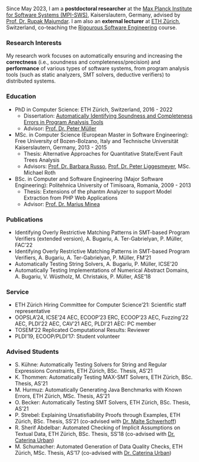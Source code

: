 Since May 2023, I am a **postdoctoral researcher** at the [Max Planck Institute for Software Systems (MPI-SWS)](https://www.mpi-sws.org/), Kaiserslautern, Germany, advised by [Prof. Dr. Rupak Majumdar](https://people.mpi-sws.org/~rupak/). I am also an **external lecturer** at [ETH Zürich](https://ethz.ch/en.html), Switzerland, co-teaching the [Rigourous Software Engineering](https://www.sri.inf.ethz.ch/teaching/rse2023) course.

### Research Interests
My research work focuses on automatically ensuring and increasing the **correctness** (i.e., soundness and completeness/precision) and **performance** of various types of software systems, from program analysis tools (such as static analyzers, SMT solvers, deductive verifiers) to distributed systems.

### Education

* PhD in Computer Science: ETH Zürich, Switzerland, 2016 - 2022
   - Dissertation: [Automatically Identifying Soundness and Completeness Errors in Program Analysis Tools](https://www.research-collection.ethz.ch/handle/20.500.11850/548050)
   - Advisor: [Prof. Dr. Peter Müller](https://www.pm.inf.ethz.ch/people/person-detail.html?persid=112017)
* MSc. in Computer Science (European Master in Software Engineering): Free University of Bozen-Bolzano, Italy and Technische Universität Kaiserslautern, Germany, 2013 - 2015
    - Thesis: Alternative Approaches for Quantitative State/Event Fault Trees Analysis
    - Advisors: [Prof. Dr. Barbara Russo](https://www.inf.unibz.it/~russo/), [Prof. Dr. Peter Liggesmeyer](https://liggesmeyer.de/), MSc. Michael Roth
* BSc. in Computer and Software Engineering (Major Software Engineering): Politehnica University of Timisoara, Romania, 2009 - 2013
    - Thesis: Extensions of the phantm Analyzer to support Model Extraction from PHP Web Applications
    - Advisor: [Prof. Dr. Marius Minea](https://www.cics.umass.edu/people/minea-marius)

### Publications

* Identifying Overly Restrictive Matching Patterns in SMT-based Program Verifiers (extended version), A. Bugariu, A. Ter-Gabrielyan, P. Müller, FAC’22
* Identifying Overly Restrictive Matching Patterns in SMT-based Program Verifiers, A. Bugariu, A. Ter-Gabrielyan, P. Müller, FM’21
* Automatically Testing String Solvers, A. Bugariu, P. Müller, ICSE’20
* Automatically Testing Implementations of Numerical Abstract Domains, A. Bugariu, V. Wüstholz, M. Christakis, P. Müller, ASE’18


### Service
* ETH Zürich Hiring Committee for Computer Science’21: Scientific staff representative
* OOPSLA’24, ICSE’24 AEC, ECOOP’23 ERC, ECOOP’23 AEC, Fuzzing’22 AEC, PLDI’22 AEC, CAV’21 AEC,
PLDI’21 AEC: PC member
* TOSEM’22 Replicated Computational Results: Reviewer
* PLDI’19, ECOOP/PLDI’17: Student volunteer

### Advised Students
* S. Kühne: Automatically Testing Solvers for String and Regular Expressions Constraints, ETH Zürich, BSc. Thesis, AS’21
* K. Thommen: Automatically Testing MAX-SMT Solvers, ETH Zürich, BSc. Thesis, AS’21
* M. Hurmuz: Automatically Generating Java Benchmarks with Known Errors, ETH Zürich, MSc. Thesis, AS’21
* O. Becker: Automatically Testing SMT Solvers, ETH Zürich, BSc. Thesis, AS’21
* P. Strebel: Explaining Unsatisfiability Proofs through Examples, ETH Zürich, BSc. Thesis, SS’21 (co-advised with [Dr. Malte Schwerhoff](http://malte.schwerhoff.de/))
* R. Sherif Abdelbar: Automated Checking of Implicit Assumptions on Textual Data, ETH Zürich, BSc. Thesis, SS’18 (co-advised with [Dr. Caterina Urban](https://caterinaurban.github.io/))
* M. Schumacher: Automated Generation of Data Quality Checks, ETH Zürich, MSc. Thesis, AS’17 (co-advised with [Dr. Caterina Urban](https://caterinaurban.github.io/))
